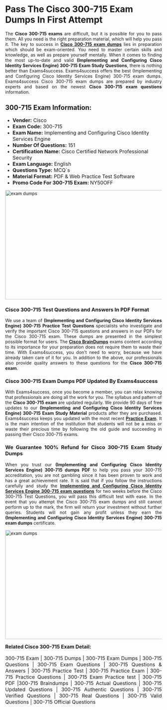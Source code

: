 <h1><strong><strong>Pass The Cisco 300-715 Exam Dumps In First Attempt</strong></strong></h1> <p style="text-align:justify">The <strong>Cisco 300-715 exams</strong> are difficult, but it is possible for you to pass them. All you need is the right preparation material, which will help you pass it. The key to success in <a href="https://www.exams4success.com/cisco/300-715-pdf-exam-dumps"><strong>Cisco 300-715 exam dumps</strong></a> lies in preparation which should be exam-oriented. You need to master certain skills and knowledge, as well as prepare yourself mentally. When it comes to finding the most up-to-date and valid <strong>(Implementing and Configuring Cisco Identity Services Engine) 300-715 Exam Study Questions</strong>, there is nothing better than Exams4success. Exams4success offers the best (Implementing and Configuring Cisco Identity Services Engine) 300-715 exam dumps. Exams4success Cisco 300-715 exam dumps are prepared by industry experts and based on the newest <strong>Cisco 300-715 exam questions</strong> information.</p> <h2><strong><strong>300-715 Exam Information:</strong></strong></h2> <ul> <li><span style="font-size:16px"><strong>Vender:</strong> Cisco</span></li> <li><span style="font-size:16px"><strong>Exam Code:</strong> 300-715</span></li> <li><span style="font-size:16px"><strong>Exam Name:</strong> Implementing and Configuring Cisco Identity Services Engine</span></li> <li><span style="font-size:16px"><strong>Number Of Questions:</strong> 151</span></li> <li><span style="font-size:16px"><strong>Certification Name:</strong> Cisco Certified Network Professional Security</span></li> <li><span style="font-size:16px"><strong>Exam Language:</strong> English</span></li> <li><span style="font-size:16px"><strong>Questions Type:</strong> MCQ`s</span></li> <li><span style="font-size:16px"><strong>Material Format:</strong> PDF & Web Practice Test Software</span></li> <li><span style="font-size:16px"><strong>Promo Code For 300-715 Exam: </strong>NY50OFF</span></li> </ul> <p><a href="https://www.exams4success.com/cisco/300-715-pdf-exam-dumps" rel="no-follow"><img alt="exam dumps" src="https://www.certcollections.com/uploads/content/infrist1.png" style="height:350px; width:750px" /></a></p> <h3><strong>Cisco 300-715 Test Questions and Answers In PDF Format</strong></h3> <p style="text-align:justify">We use a team of <strong>(Implementing and Configuring Cisco Identity Services Engine) 300-715 Practice Test Questions</strong> specialists who investigate and verify the important Cisco 300-715 questions and answers in our PDFs for the Cisco 300-715 exam. These dumps are presented in the simplest possible format for users. The <a href="https://www.exams4success.com/cisco-exam-dumps"><strong>Cisco BrainDumps</strong></a> exams content according to its importance for your preparation does not require them to waste their time. With Exams4success, you don't need to worry, because we have already taken care of it for you. In addition to the above, our professionals also provide quality answers to these questions for the<strong> Cisco 300-715 exam</strong>.</p> <h3><strong> Cisco 300-715 Exam Dumps PDF Updated By Exams4success</strong></h3> <p style="text-align:justify">With Exams4success, once you become a member, you can relax knowing that professionals are doing all the work for you. The syllabus and pattern of the <strong>Cisco 300-715 exam </strong>are updated regularly. We provide 90 days of free updates to our <strong>(Implementing and Configuring Cisco Identity Services Engine) 300-715 Exam Study Material</strong> products after they are purchased. Exams4success keeps you updated with the most recent <a href="https://www.exams4success.com/"><strong>Practice Exam</strong></a>. It is the main intention of the institution that students will not be a miss or waste their precious time by following the old guide and succeeding in passing their Cisco 300-715 exams.</p> <h3 style="text-align:justify"><strong>We Guarantee 100% Refund for Cisco 300-715 Exam Study Dumps</strong></h3> <p style="text-align:justify">When you trust our <strong>(Implementing and Configuring Cisco Identity Services Engine) 300-715 dumps PDF</strong> to help you pass your 300-715 accreditation, you are not gambling since it has been proven to work and has a great achievement rate. It is said that if you follow the instructions carefully and study the <a href="https://www.exams4success.com/cisco/300-715-pdf-exam-dumps"><strong>Implementing and Configuring Cisco Identity Services Engine 300-715 exam questions</strong></a> for two weeks before the Cisco 300-715 Test Questions, you will pass this difficult test with ease. In the event that you attempt the Cisco 300-715 exam dumps and still cannot perform up to the mark, the firm will return your investment without further queries. Students will not gain any profit unless they earn the <strong>(Implementing and Configuring Cisco Identity Services Engine) 300-715 exam dumps</strong> certificate.</p> <p style="text-align:justify"><a href="https://www.exams4success.com/cisco/300-715-pdf-exam-dumps" rel="no-follow"><img alt="exam dumps" src="https://www.certcollections.com/uploads/content/free_demo1.png" style="height:350px; width:750px" /></a></p> <p style="text-align:justify"><span style="font-size:16px"><strong>Related Cisco 300-715 Exam Detail:</strong></span><br /> <br /> <span style="font-size:16px">300-715 Exam | 300-715 Dumps | 300-715 Exam Dumps | 300-715 Questions | 300-715 Exam Questions | 300-715 Questions & Answers | 300-715 Practice Test | 300-715 Practice Exam | 300-715 Practice Questions | 300-715 Exam Practice test | 300-715 PDF |300-715 Braindumps | 300-715 Actual Questions | 300-715 Updated Questions | 300-715 Authentic Questions | 300-715 Verified Questions | 300-715 Real Questions | 300-715 Valid Questions | 300-715 Official Questions</span></p>
